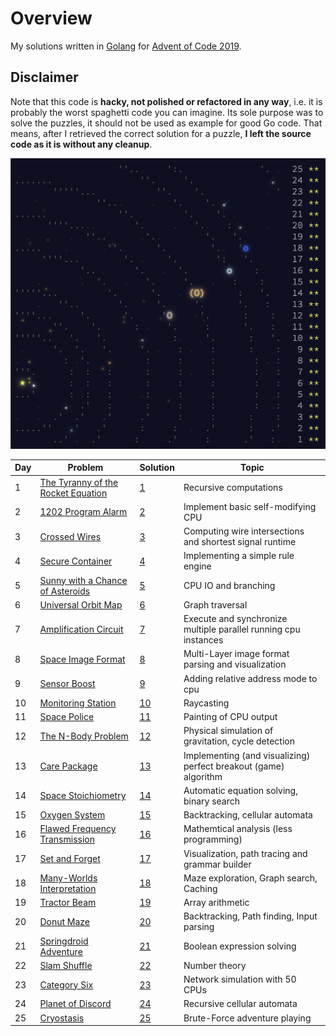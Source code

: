 # Overview

My solutions written in [Golang](http://golang.org) for [Advent of Code 2019](https://adventofcode.com/2019).

## Disclaimer

Note that this code is **hacky, not polished or refactored in any way**, i.e. it is probably the worst spaghetti code
you can imagine. Its sole purpose was to solve the puzzles, it should not be used as example for good Go code.
That means, after I retrieved the correct solution for a puzzle, **I left the source code as it is without any cleanup**.

![](logo.png)

| Day | Problem                             | Solution | Topic |
|-----|-------------------------------------|----------|-------|
| 1   | [The Tyranny of the Rocket Equation](https://adventofcode.com/2019/day/1) | [1](1) | Recursive computations |
| 2   | [1202 Program Alarm](https://adventofcode.com/2019/day/2) | [2](2) | Implement basic self-modifying CPU |
| 3   | [Crossed Wires](https://adventofcode.com/2019/day/3) | [3](3) | Computing wire intersections and shortest signal runtime |
| 4   | [Secure Container](https://adventofcode.com/2019/day/4) | [4](4) | Implementing a simple rule engine |
| 5   | [Sunny with a Chance of Asteroids](https://adventofcode.com/2019/day/5) | [5](5) | CPU IO and branching |
| 6   | [Universal Orbit Map](https://adventofcode.com/2019/day/6) | [6](6) | Graph traversal |
| 7   | [Amplification Circuit](https://adventofcode.com/2019/day/7) | [7](7) | Execute and synchronize multiple parallel running cpu instances |
| 8   | [Space Image Format](https://adventofcode.com/2019/day/8) | [8](8) | Multi-Layer image format parsing and visualization |
| 9   | [Sensor Boost](https://adventofcode.com/2019/day/9) | [9](9) | Adding relative address mode to cpu |
| 10   | [Monitoring Station](https://adventofcode.com/2019/day/10) | [10](10) | Raycasting |
| 11   | [Space Police](https://adventofcode.com/2019/day/11) | [11](11) | Painting of CPU output |
| 12   | [The N-Body Problem](https://adventofcode.com/2019/day/12) | [12](12) | Physical simulation of gravitation, cycle detection |
| 13   | [Care Package](https://adventofcode.com/2019/day/13) | [13](13) | Implementing (and visualizing) perfect breakout (game) algorithm | 
| 14   | [Space Stoichiometry](https://adventofcode.com/2019/day/14) | [14](14) | Automatic equation solving, binary search |
| 15   | [Oxygen System](https://adventofcode.com/2019/day/15) | [15](15) | Backtracking, cellular automata |
| 16   | [Flawed Frequency Transmission](https://adventofcode.com/2019/day/16) | [16](16) | Mathemtical analysis (less programming) |
| 17   | [Set and Forget](https://adventofcode.com/2019/day/17) | [17](17) | Visualization, path tracing and grammar builder |
| 18   | [Many-Worlds Interpretation](https://adventofcode.com/2019/day/18) | [18](18) | Maze exploration, Graph search, Caching |
| 19   | [Tractor Beam](https://adventofcode.com/2019/day/19) | [19](19) | Array arithmetic |
| 20   | [Donut Maze](https://adventofcode.com/2019/day/20) | [20](20) | Backtracking, Path finding, Input parsing |
| 21   | [Springdroid Adventure](https://adventofcode.com/2019/day/21) | [21](21) | Boolean expression solving |
| 22   | [Slam Shuffle](https://adventofcode.com/2019/day/22) | [22](22) | Number theory |
| 23   | [Category Six](https://adventofcode.com/2019/day/23) | [23](23) | Network simulation with 50 CPUs |
| 24   | [Planet of Discord](https://adventofcode.com/2019/day/24) | [24](24) | Recursive cellular automata |
| 25   | [Cryostasis](https://adventofcode.com/2019/day/25) | [25](25) | Brute-Force adventure playing |